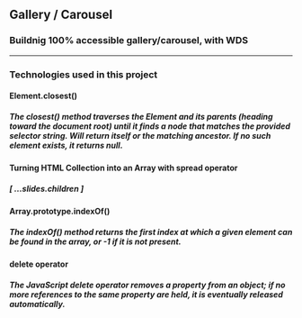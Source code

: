 ## Gallery / Carousel

### Buildnig 100% accessible gallery/carousel, with WDS

___

### Technologies used in this project

#### Element.closest()
##### The closest() method traverses the Element and its parents (heading toward the document root) until it finds a node that matches the provided selector string. Will return itself or the matching ancestor. If no such element exists, it returns null.

#### Turning HTML Collection into an Array with spread operator
##### [ ...slides.children ]

#### Array.prototype.indexOf()
##### The indexOf() method returns the first index at which a given element can be found in the array, or -1 if it is not present.

#### delete operator
##### The JavaScript delete operator removes a property from an object; if no more references to the same property are held, it is eventually released automatically.